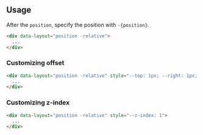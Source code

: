 ## Usage

After the `position`, specify the position with `-{position}`.

```html
<div data-layout="position -relative">
  ...
</div>
```

### Customizing offset

```html
<div data-layout="position -relative" style="--top: 1px; --right: 1px; --bottom: 1px; --left: 1px">
  ...
</div>
```

### Customizing z-index

```html
<div data-layout="position -relative" style="--z-index: 1">
  ...
</div>
```
